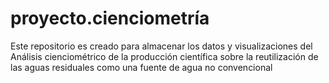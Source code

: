 # proyecto.cienciometría
Este repositorio es creado para almacenar los datos y visualizaciones del Análisis cienciométrico de la producción científica sobre la reutilización de las aguas residuales como una fuente de agua no convencional
